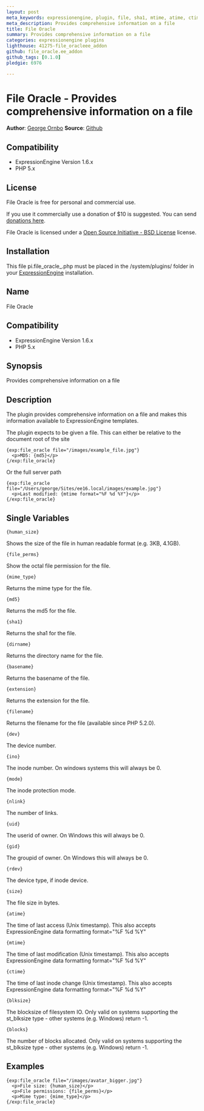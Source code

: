 ```yaml
---
layout: post
meta_keywords: expressionengine, plugin, file, sha1, mtime, atime, ctime
meta_description: Provides comprehensive information on a file
title: File Oracle
summary: Provides comprehensive information on a file
categories: expressionengine plugins
lighthouse: 41275-file_oracleee_addon
github: file_oracle.ee_addon
github_tags: [0.1.0]
pledgie: 6976

---
```


# File Oracle - Provides comprehensive information on a file

**Author**: [George Ornbo][]
**Source**: [Github][]

## Compatibility

* ExpressionEngine Version 1.6.x
* PHP 5.x

## License

File Oracle is free for personal and commercial use. 

If you use it commercially use a donation of $10 is suggested. You can send [donations here](http://pledgie.com/campaigns/6976). 

File Oracle is licensed under a [Open Source Initiative - BSD License][] license.

## Installation

This file pi.file_oracle_.php must be placed in the /system/plugins/ folder in your [ExpressionEngine][] installation.

## Name

File Oracle

## Compatibility

* ExpressionEngine Version 1.6.x
* PHP 5.x

## Synopsis

Provides comprehensive information on a file

## Description

The plugin provides comprehensive information on a file and makes this information available to ExpressionEngine templates. 

The plugin expects to be given a file. This can either be relative to the document root of the site

    {exp:file_oracle file="/images/example_file.jpg"}
      <p>MD5: {md5}</p>
    {/exp:file_oracle}

Or the full server path

    {exp:file_oracle file="/Users/george/Sites/ee16.local/images/example.jpg"}
      <p>Last modified: {mtime format="%F %d %Y"}</p>
    {/exp:file_oracle}
	
## Single Variables

    {human_size}
  
Shows the size of the file in human readable format (e.g. 3KB, 4.1GB).

    {file_perms}
  
Show the octal file permission for the file.

    {mime_type}
  
Returns the mime type for the file.

    {md5}

Returns the md5 for the file.

    {sha1}
  
Returns the sha1 for the file.

    {dirname}
  
Returns the directory name for the file.

    {basename}
  
Returns the basename of the file.

    {extension}
  
Returns the extension for the file.

    {filename}
  
Returns the filename for the file (available since PHP 5.2.0).

    {dev}
  
The device number.

    {ino}
  
The inode number. On windows systems this will always be 0.

    {mode}
  
The inode protection mode.

    {nlink}
  
The number of links.

    {uid}
  
The userid of owner. On Windows this will always be 0.

    {gid}

The groupid of owner. On Windows this will always be 0.

    {rdev}
  
The device type, if inode device.

    {size}
  
The file size in bytes.

    {atime}
  
The time of last access (Unix timestamp). This also accepts ExpressionEngine data formatting format="%F %d %Y"

    {mtime}
  
The time of last modification (Unix timestamp). This also accepts ExpressionEngine data formatting format="%F %d %Y"

    {ctime}

The time of last inode change (Unix timestamp). This also accepts ExpressionEngine data formatting format="%F %d %Y"

    {blksize}

The blocksize of filesystem IO. Only valid on systems supporting the st_blksize type - other systems (e.g. Windows) return -1.

    {blocks}

The number of blocks allocated. Only valid on systems supporting the st_blksize type - other systems (e.g. Windows) return -1.

	
## Examples

    {exp:file_oracle file="/images/avatar_bigger.jpg"}
      <p>File size: {human_size}</p>
      <p>File permissions: {file_perms}</p>
      <p>Mime type: {mime_type}</p>
    {/exp:file_oracle}

[George Ornbo]: http://shapeshed.com/
[Github]: http://github.com/shapeshed/file_oracle.ee_addon
[ExpressionEngine]:http://www.expressionengine.com/index.php?affiliate=shapeshed
[Open Source Initiative - BSD License]: http://opensource.org/licenses/bsd-license.php